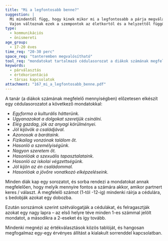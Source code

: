 ```yaml
---
title: "Mi a legfontosabb benne?"
suggestion: | 
  Mi mindentől függ, hogy kinek mikor mi a legfontosabb a párja megválasztásakor? 
  Vajon változnak ezek a szempontok az életkortól és a helyzettől függően, vagy sem?
type:
  - kommunikációs
  - önismereti
age_group:
  - 17-20 éves
time_req: "20-30 perc"
space_req: "tanteremben megvalósítható"
tool_req: "mondatokat tartalmazó cédulasorozat a diákok számának megfelelő mennyiségben, csomagolópapír, ragasztó"
keywords: 
  - párválasztás
  - értékorientáció
  - társas kapcsolatok
attachment: "167_mi_a_legfontosabb_benne.pdf"
---
```


A tanár (a diákok számának megfelelő mennyiségben) előzetesen elkészít egy cédulasorozatot a következő mondatokkal:

* _Egyforma a kulturális hátterünk._
* _Ugyanazokat a dolgokat szeretjük csinálni._
* _Elég gazdag, jók az anyagi körülményei._
* _Jól kijövök a családjával._
* _Azonosak a barátaink._
* _Fizikailag vonzónak találom őt._
* _Hasonló a személyiségünk._
* _Nagyon szeretem őt._
* _Hasonlóak a szexuális tapasztalataink._
* _Hasonló az iskolai végzettségünk._
* _Jól kijön az én családommal._
* _Hasonlóak a jövőre vonatkozó elképzeléseink._

Minden diák kap egy sorozatot, és sorba rendezi a mondatokat annak megfelelően, hogy melyik mennyire fontos a számára akkor, amikor partnert keres / választ. A megfelelő számot (1-tõl -12-ig) mindenki ráírja a cédulára, s bedobják azokat egy dobozba.

Ezután sorszámok szerint szétválogatják a cédulákat, és felragasztják azokat egy nagy lapra – az első helyre téve minden 1-es számmal jelölt mondatot, a másodikra a 2-eseket és így tovább.

Mindenki megnézi az értékválasztások közös tablóját, és hangosan megfogalmaz egy-egy érvényes állítást a kialakult sorrenddel kapcsolatban.
  
  
